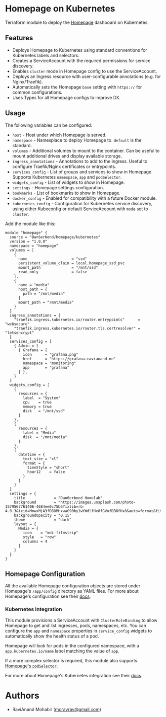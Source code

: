 # Homepage on Kubernetes

Terraform module to deploy the [Homepage](https://gethomepage.dev/en/installation/) dashboard on Kubernetes.

## Features

- Deploys Homepage to Kubernetes using standard conventions for Kubernetes labels and selectors.
- Creates a ServiceAccount with the required permissions for service discovery.
- Enables `cluster` mode in Homepage config to use the ServiceAccount.
- Deploys an Ingress resource with user-configurable annotations (e.g. for Nginx/Traefik).
- Automatically sets the Homepage `base` setting with `https://` for common configurations.
- Uses Types for all Homepage configs to improve DX.

## Usage

The following variables can be configured:

- `host` - Host under which Homepage is served.
- `namespace` - Namesplace to deploy Homepage to. `default` is the standard.
- `volumes` - Additional volumes to mount to the container. Can be useful to mount additional drives and display available storage.
- `ingress_annotations` - Annotations to add to the ingress. Useful to configure Traefik/Nginx certificates or entrypoints.
- `services_config` - List of groups and services to show in Homepage. Supports Kubernetes `namespace`, `app` and `podSelector`.
- `widgets_config` - List of widgets to show in Homepage.
- `settings` - Homepage settings configuration.
- `bookmarks` - List of bookmarks to show in Homepage.
- `docker_config` - Enabled for compatibility with a future Docker module.
- `kubernetes_config` - Configuration for Kubernetes service discovery, using either Kubeconfig or default ServiceAccount with `mode` set to `cluster`.

Add the module like this:

```hcl
module "homepage" {
  source = "Dan6erbond/homepage/kubernetes"
  version = "1.0.0"
  namespace = "homepage"
  volumes = [
    {
      name                    = "ssd"
      persistent_volume_claim = local.homepage_ssd_pvc
      mount_path              = "/mnt/ssd"
      read_only               = false
    },
    {
      name = "media"
      host_path = {
        path = "/mnt/media"
      }
      mount_path = "/mnt/media"
    }
  ]
  ingress_annotations = {
    "traefik.ingress.kubernetes.io/router.entrypoints"      = "websecure"
    "traefik.ingress.kubernetes.io/router.tls.certresolver" = "letsencrypt"
  }
  services_config = [
    { Admin = [
      { Grafana = {
        icon      = "grafana.png"
        href      = "https://grafana.ravianand.me"
        namespace = "monitoring"
        app       = "grafana"
      } },
    }
  ]
  widgets_config = [
    {
      resources = {
        label  = "System"
        cpu    = true
        memory = true
        disk   = "/mnt/ssd"
      }
    },
    {
      resources = {
        label = "Media"
        disk  = "/mnt/media"
      }
    },
    {
      datetime = {
        text_size = "xl"
        format = {
          timeStyle = "short"
          hour12    = false
        }
      }
    }
  ]
  settings = {
    title             = "Dan6erbond Homelab"
    background        = "https://images.unsplash.com/photo-1579567761406-4684ee0c75b6?ixlib=rb-4.0.3&ixid=MnwxMjA3fDB8MHxwaG90by1wYWdlfHx8fGVufDB8fHx8&auto=format&fit=crop&w=987&q=80"
    backgroundOpacity = "0.15"
    theme             = "dark"
    layout = {
      Media = {
        icon    = "mdi-filmstrip"
        style   = "row"
        columns = 4
      }
    }
  }
}
```

## Homepage Configuration

All the available Homepage configuration objects are stored under Homepage's `/app/config` directory as YAML files. For more about Homepage's configuration see their [docs](https://gethomepage.dev/en/configs/services/).

### Kubernetes Integration

This module provisions a ServiceAccount with `ClusterRoleBinding` to allow Homepage to get and list ingresses, pods, namespaces, etc. You can configure the `app` and `namespace` properties in `service_config` widgets to automatically show the health status of a pod.

Homepage will look for pods in the configured namespace, with a `app.kubernetes.io/name` label matching the value of `app`.

If a more complex selector is required, this module also supports [Homepage's `podSelector`](https://gethomepage.dev/en/configs/kubernetes/#services).

For more about Homepage's Kubernetes integration see their [docs](https://gethomepage.dev/en/configs/kubernetes/).

# Authors

- RaviAnand Mohabir (moravrav@gmail.com)
